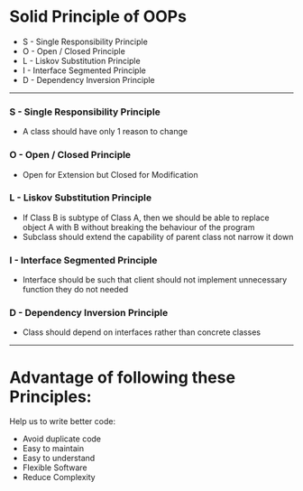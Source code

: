 # Solid Principle of OOPs

* S - Single Responsibility Principle
* O - Open / Closed Principle
* L - Liskov Substitution Principle
* I - Interface Segmented Principle
* D - Dependency Inversion Principle

------------------------------------------

### S - Single Responsibility Principle
* A class should have only 1 reason to change

### O - Open / Closed Principle
* Open for Extension but Closed for Modification

### L - Liskov Substitution Principle
* If Class B is subtype of Class A, then we should be able to replace object A with B without breaking the behaviour of the program
* Subclass should extend the capability of parent class not narrow it down

### I - Interface Segmented Principle
* Interface should be such that client should not implement unnecessary function they do not needed

### D - Dependency Inversion Principle
* Class should depend on interfaces rather than concrete classes

------------------------------------------

# Advantage of following these Principles:

Help us to write better code:
* Avoid duplicate code
* Easy to maintain
* Easy to understand
* Flexible Software
* Reduce Complexity